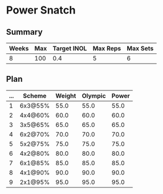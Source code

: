 # Power Snatch

## Summary

Weeks | Max | Target INOL | Max Reps | Max Sets
--- | --- | --- | --- | ---
8 | 100 | 0.4 | 5 | 6

## Plan

 ... | Scheme | Weight | Olympic | Power
--- | --- | --- | --- | ---
1 | 6x3@55% | 55.0 | 55.0 | 55.0
2 | 4x4@60% | 60.0 | 60.0 | 60.0
3 | 3x5@65% | 65.0 | 65.0 | 65.0
4 | 6x2@70% | 70.0 | 70.0 | 70.0
5 | 5x2@75% | 75.0 | 75.0 | 75.0
6 | 4x2@80% | 80.0 | 80.0 | 80.0
7 | 6x1@85% | 85.0 | 85.0 | 85.0
8 | 4x1@90% | 90.0 | 90.0 | 90.0
9 | 2x1@95% | 95.0 | 95.0 | 95.0
